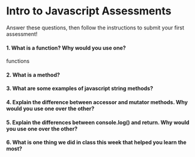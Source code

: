 # Intro to Javascript Assessments

Answer these questions, then follow the instructions to submit your first assessment!

#### 1. What is a function? Why would you use one?
functions 
#### 2. What is a method?

#### 3. What are some examples of javascript string methods?

#### 4. Explain the difference between accessor and mutator methods. Why would you use one over the other?

#### 5. Explain the differences between console.log() and return. Why would you use one over the other?

#### 6. What is one thing we did in class this week that helped you learn the most?  
